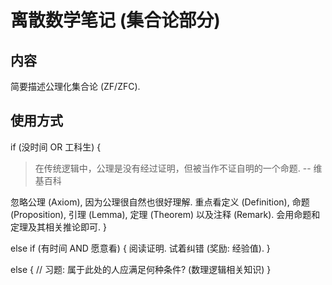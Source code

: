 # 离散数学笔记 (集合论部分)

## 内容
简要描述公理化集合论 (ZF/ZFC).

## 使用方式
if (没时间 OR 工科生) {

> 在传统逻辑中，公理是没有经过证明，但被当作不证自明的一个命题. -- 维基百科

忽略公理 (Axiom), 因为公理很自然也很好理解. 重点看定义 (Definition), 命题 (Proposition), 引理 (Lemma), 定理 (Theorem) 以及注释 (Remark). 会用命题和定理及其相关推论即可.
} 

else if (有时间 AND 愿意看) {
阅读证明. 试着纠错 (奖励: 经验值).
}

else {
    // 习题: 属于此处的人应满足何种条件? (数理逻辑相关知识)
}


